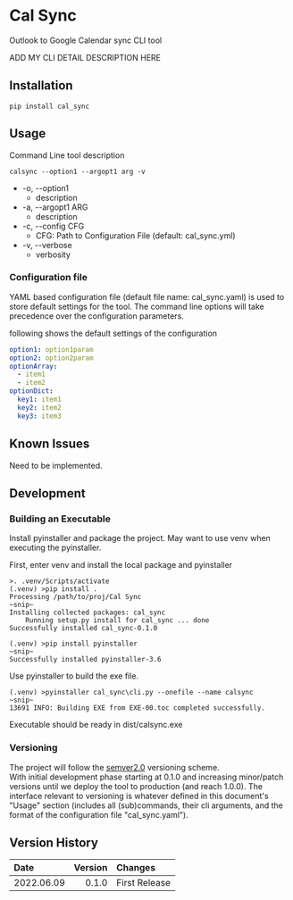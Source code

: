 Cal Sync
========================================================================

Outlook to Google Calendar sync CLI tool

ADD MY CLI DETAIL DESCRIPTION HERE

Installation
------------------------------------------------------------------------

~~~shell
pip install cal_sync
~~~

Usage
------------------------------------------------------------------------


Command Line tool description

~~~shell
calsync --option1 --argopt1 arg -v
~~~

* -o, --option1
    * description
* -a, --argopt1 ARG
    * description
* -c, --config CFG
    * CFG: Path to Configuration File (default: cal_sync.yml)
* -v, --verbose
    * verbosity

### Configuration file

YAML based configuration file (default file name: cal_sync.yaml)
is used to store default settings for the tool.
The command line options will take precedence over the configuration parameters.

following shows the default settings of the configuration

~~~yaml
option1: option1param
option2: option2param
optionArray:
  - item1
  - item2
optionDict:
  key1: item1
  key2: item2
  key3: item3
~~~

Known Issues
------------------------------------------------------------------------

Need to be implemented.

Development
------------------------------------------------------------------------

### Building an Executable

Install pyinstaller and package the project.
May want to use venv when executing the pyinstaller.

First, enter venv and install the local package and pyinstaller

~~~shell
>. .venv/Scripts/activate
(.venv) >pip install .
Processing /path/to/proj/Cal Sync
~snip~
Installing collected packages: cal_sync
    Running setup.py install for cal_sync ... done
Successfully installed cal_sync-0.1.0

(.venv) >pip install pyinstaller
~snip~
Successfully installed pyinstaller-3.6
~~~

Use pyinstaller to build the exe file.

~~~shell
(.venv) >pyinstaller cal_sync\cli.py --onefile --name calsync
~snip~
13691 INFO: Building EXE from EXE-00.toc completed successfully.
~~~

Executable should be ready in dist/calsync.exe

### Versioning

The project will follow the [semver2.0](http://semver.org/) versioning scheme.  
With initial development phase starting at 0.1.0 and increasing
minor/patch versions until we deploy the tool to production
(and reach 1.0.0).
The interface relevant to versioning is whatever defined in this
document's "Usage" section (includes all (sub)commands, their cli arguments,
and the format of the configuration file "cal_sync.yaml").

Version History
------------------------------------------------------------------------

Date        | Version   | Changes
:--         | --:       | :--
2022.06.09  | 0.1.0     | First Release
